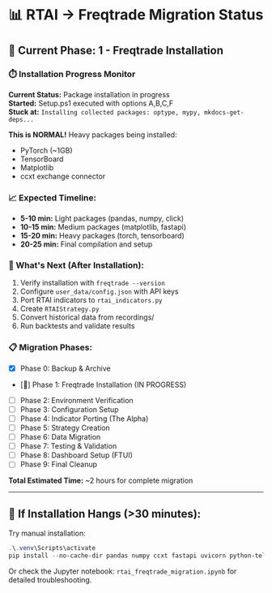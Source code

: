 # 📊 RTAI → Freqtrade Migration Status

## 🔄 Current Phase: 1 - Freqtrade Installation

### ⏱️ Installation Progress Monitor

**Current Status:** Package installation in progress  
**Started:** Setup.ps1 executed with options A,B,C,F  
**Stuck at:** `Installing collected packages: optype, mypy, mkdocs-get-deps...`

**This is NORMAL!** Heavy packages being installed:
- PyTorch (~1GB) 
- TensorBoard
- Matplotlib  
- ccxt exchange connector

### 📈 Expected Timeline:
- **5-10 min:** Light packages (pandas, numpy, click)
- **10-15 min:** Medium packages (matplotlib, fastapi) 
- **15-20 min:** Heavy packages (torch, tensorboard)
- **20-25 min:** Final compilation and setup

### 🎯 What's Next (After Installation):
1. Verify installation with `freqtrade --version`
2. Configure `user_data/config.json` with API keys
3. Port RTAI indicators to `rtai_indicators.py`
4. Create `RTAIStrategy.py` 
5. Convert historical data from recordings/
6. Run backtests and validate results

### 📋 Migration Phases:
- [x] Phase 0: Backup & Archive
- [🔄] Phase 1: Freqtrade Installation (IN PROGRESS)
- [ ] Phase 2: Environment Verification  
- [ ] Phase 3: Configuration Setup
- [ ] Phase 4: Indicator Porting (The Alpha)
- [ ] Phase 5: Strategy Creation
- [ ] Phase 6: Data Migration  
- [ ] Phase 7: Testing & Validation
- [ ] Phase 8: Dashboard Setup (FTUI)
- [ ] Phase 9: Final Cleanup

**Total Estimated Time:** ~2 hours for complete migration

---

## 🚨 If Installation Hangs (>30 minutes):

Try manual installation:
```powershell
.\.venv\Scripts\activate
pip install --no-cache-dir pandas numpy ccxt fastapi uvicorn python-telegram-bot technical
```

Or check the Jupyter notebook: `rtai_freqtrade_migration.ipynb` for detailed troubleshooting.
